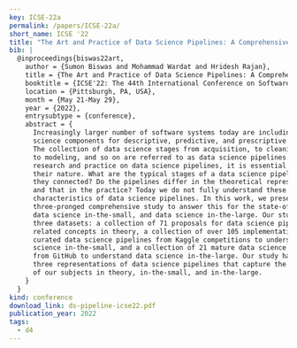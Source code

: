 ```yaml
---
key: ICSE-22a
permalink: /papers/ICSE-22a/
short_name: ICSE '22
title: "The Art and Practice of Data Science Pipelines: A Comprehensive Study of Data Science Pipelines In Theory, In-The-Small, and In-The-Large"
bib: |
  @inproceedings{biswas22art,
    author = {Sumon Biswas and Mohammad Wardat and Hridesh Rajan},
    title = {The Art and Practice of Data Science Pipelines: A Comprehensive Study of Data Science Pipelines In Theory, In-The-Small, and In-The-Large},
    booktitle = {ICSE'22: The 44th International Conference on Software Engineering},
    location = {Pittsburgh, PA, USA},
    month = {May 21-May 29},
    year = {2022},
    entrysubtype = {conference},
    abstract = {
      Increasingly larger number of software systems today are including data
      science components for descriptive, predictive, and prescriptive analytics.
      The collection of data science stages from acquisition, to cleaning/curation,
      to modeling, and so on are referred to as data science pipelines. To facilitate
      research and practice on data science pipelines, it is essential to understand
      their nature. What are the typical stages of a data science pipeline? How are
      they connected? Do the pipelines differ in the theoretical representations
      and that in the practice? Today we do not fully understand these architectural
      characteristics of data science pipelines. In this work, we present a
      three-pronged comprehensive study to answer this for the state-of-the-art,
      data science in-the-small, and data science in-the-large. Our study analyzes
      three datasets: a collection of 71 proposals for data science pipelines and
      related concepts in theory, a collection of over 105 implementations of
      curated data science pipelines from Kaggle competitions to understand data
      science in-the-small, and a collection of 21 mature data science projects
      from GitHub to understand data science in-the-large. Our study has led to
      three representations of data science pipelines that capture the essence
      of our subjects in theory, in-the-small, and in-the-large.
    }
  }
kind: conference
download_link: ds-pipeline-icse22.pdf
publication_year: 2022
tags:
  - d4
---
```

